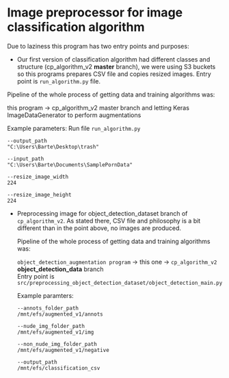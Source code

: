 # Image preprocessor for image classification algorithm

Due to laziness this program has two entry points and purposes:

- Our first version of classification algorithm had different classes and structure (cp_algorithm_v2 **master** branch), we were using S3 buckets so this programs prepares CSV file and copies resized images. Entry point is `run_algorithm.py` file.

Pipeline of the whole process of getting data and training algorithms was:

this program -> cp_algorithm_v2 master branch and letting Keras ImageDataGenerator to perform augmentations


Example parameters:
Run file `run_algorithm.py`
```   
--output_path
"C:\Users\Barte\Desktop\trash"

--input_path
"C:\Users\Barte\Documents\SamplePornData"

--resize_image_width
224

--resize_image_height
224
```
-  Preprocessing image for object_detection_dataset branch of `cp_algorithm_v2`.
 As stated there, CSV file and philosophy is a bit different than in the point above, no images are produced.

    Pipeline of the whole process of getting data and training algorithms was:
    
    `object_detection_augmentation program` -> this one -> `cp_algorithm_v2` **object_detection_data** branch  
    Entry point is `src/preprocessing_object_detection_dataset/object_detection_main.py`
    
       
   Example paramters:
     
    ```
    --annots_folder_path 
    /mnt/efs/augmented_v1/annots
    
    --nude_img_folder_path
    /mnt/efs/augmented_v1/img
    
    --non_nude_img_folder_path
    /mnt/efs/augmented_v1/negative
    
    --output_path
    /mnt/efs/classification_csv
    ```
    
    

